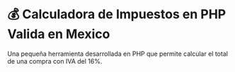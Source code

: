 # 💰 Calculadora de Impuestos en PHP Valida en Mexico

Una pequeña herramienta desarrollada en PHP que permite calcular el total de una compra con IVA del 16%.


